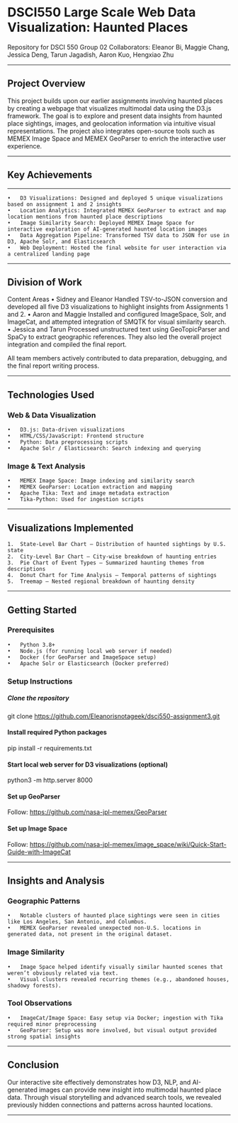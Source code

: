 # DSCI550 Large Scale Web Data Visualization: Haunted Places

Repository for DSCI 550 Group 02
Collaborators: Eleanor Bi, Maggie Chang, Jessica Deng, Tarun Jagadish, Aaron Kuo, Hengxiao Zhu

---

## Project Overview

This project builds upon our earlier assignments involving haunted places by creating a webpage that visualizes multimodal data using the D3.js framework. The goal is to explore and present data insights from haunted place sightings, images, and geolocation information via intuitive visual representations. The project also integrates open-source tools such as MEMEX Image Space and MEMEX GeoParser to enrich the interactive user experience.

---

## Key Achievements
---

	•	D3 Visualizations: Designed and deployed 5 unique visualizations based on assignment 1 and 2 insights
	•	Location Analytics: Integrated MEMEX GeoParser to extract and map location mentions from haunted place descriptions
	•	Image Similarity Search: Deployed MEMEX Image Space for interactive exploration of AI-generated haunted location images
	•	Data Aggregation Pipeline: Transformed TSV data to JSON for use in D3, Apache Solr, and Elasticsearch
	•	Web Deployment: Hosted the final website for user interaction via a centralized landing page

---

## Division of Work
Content Areas
	•	Sidney and Eleanor
Handled TSV-to-JSON conversion and developed all five D3 visualizations to highlight insights from Assignments 1 and 2.
	•	Aaron and Maggie
Installed and configured ImageSpace, Solr, and ImageCat, and attempted integration of SMQTK for visual similarity search.
	•	Jessica and Tarun
Processed unstructured text using GeoTopicParser and SpaCy to extract geographic references. They also led the overall project integration and compiled the final report.

All team members actively contributed to data preparation, debugging, and the final report writing process.

---

## Technologies Used

### Web & Data Visualization
	•	D3.js: Data-driven visualizations
	•	HTML/CSS/JavaScript: Frontend structure
	•	Python: Data preprocessing scripts
	•	Apache Solr / Elasticsearch: Search indexing and querying

### Image & Text Analysis
	•	MEMEX Image Space: Image indexing and similarity search
	•	MEMEX GeoParser: Location extraction and mapping
	•	Apache Tika: Text and image metadata extraction
	•	Tika-Python: Used for ingestion scripts

---

## Visualizations Implemented
	1.	State-Level Bar Chart – Distribution of haunted sightings by U.S. state
	2.	City-Level Bar Chart – City-wise breakdown of haunting entries
	3.	Pie Chart of Event Types – Summarized haunting themes from descriptions
	4.	Donut Chart for Time Analysis – Temporal patterns of sightings
	5.	Treemap – Nested regional breakdown of haunting density

---

## Getting Started

### Prerequisites
	•	Python 3.8+
	•	Node.js (for running local web server if needed)
	•	Docker (for GeoParser and ImageSpace setup)
	•	Apache Solr or Elasticsearch (Docker preferred)

### Setup Instructions

##### Clone the repository
git clone https://github.com/Eleanorisnotageek/dsci550-assignment3.git

#### Install required Python packages
pip install -r requirements.txt

#### Start local web server for D3 visualizations (optional)
python3 -m http.server 8000

#### Set up GeoParser
Follow: https://github.com/nasa-jpl-memex/GeoParser

#### Set up Image Space
Follow: https://github.com/nasa-jpl-memex/image_space/wiki/Quick-Start-Guide-with-ImageCat



---

## Insights and Analysis

### Geographic Patterns
	•	Notable clusters of haunted place sightings were seen in cities like Los Angeles, San Antonio, and Columbus.
	•	MEMEX GeoParser revealed unexpected non-U.S. locations in generated data, not present in the original dataset.

### Image Similarity
	•	Image Space helped identify visually similar haunted scenes that weren’t obviously related via text.
	•	Visual clusters revealed recurring themes (e.g., abandoned houses, shadowy forests).

### Tool Observations
	•	ImageCat/Image Space: Easy setup via Docker; ingestion with Tika required minor preprocessing
	•	GeoParser: Setup was more involved, but visual output provided strong spatial insights

---

## Conclusion

Our interactive site effectively demonstrates how D3, NLP, and AI-generated images can provide new insight into multimodal haunted place data. Through visual storytelling and advanced search tools, we revealed previously hidden connections and patterns across haunted locations.

---
